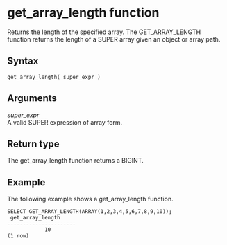 # get\_array\_length function<a name="get_array_length"></a>

Returns the length of the specified array\. The GET\_ARRAY\_LENGTH function returns the length of a SUPER array given an object or array path\.

## Syntax<a name="get_array_length-syntax"></a>

```
get_array_length( super_expr )
```

## Arguments<a name="get_array_length-arguments"></a>

 *super\_expr*   
A valid SUPER expression of array form\.

## Return type<a name="get_array_length-returm-type"></a>

The get\_array\_length function returns a BIGINT\. 

## Example<a name="get_array_length-example"></a>

The following example shows a get\_array\_length function\.

```
SELECT GET_ARRAY_LENGTH(ARRAY(1,2,3,4,5,6,7,8,9,10));
 get_array_length
----------------------
            10
(1 row)
```